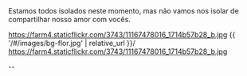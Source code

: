 ## 

Estamos todos isolados neste momento,
mas não vamos nos isolar de 
compartilhar nosso amor com vocês.

https://farm4.staticflickr.com/3743/11167478016_1714b57b28_b.jpg
<backgroundimage> {{ '/#/images/bg-flor.jpg' | relative_url }}/ </backgroundimage>
<backgroundimage>https://farm4.staticflickr.com/3743/11167478016_1714b57b28_b.jpg </backgroundimage>


--


